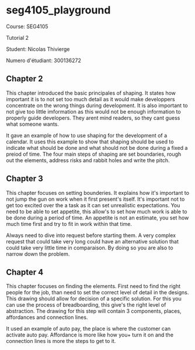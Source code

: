 # seg4105_playground

Course: SEG4105

Tutorial 2

Student: Nicolas Thivierge

Numero d'étudiant: 300136272

## Chapter 2

This chapter introduced the basic principales of shaping. It states how important it is to not set too much detail as it would make developpers concentrate on the wrong things during development. It is also important to not give too little imformation as this would not be enough information to properly guide developers. They arent mind readers, so they cant guess what someone wants.

It gave an example of how to use shaping for the development of a calendar. It uses this example to show that shaping should be used to indicate what should be done and what should not be done during a fixed a preiod of time. The four main steps of shaping are set boundaries, rough out the elements, address risks and rabbit holes and write the pitch.

## Chapter 3

This chapter focuses on setting bounderies. It explains how it's important to not jump the gun on work when it first present's itself. It's important not to get too excited over the a task as it can set unrealistic expectations. You need to be able to set appetite, this allow's to set how much work is able to be done during a period of time. An appetite is not an estimate, you set how much time first and try to fit in work within that time.

Always need to dive into request before starting them. A very complex request that could take very long could have an alternative solution that could take very little time in comparaison. By doing so you are also to narrow down the problem.

## Chapter 4

This chapter focuses on finding the elements. First need to find the right people for the job, than need to set the correct level of detail in the designs. This drawing should allow for decision of a specific solution. For this you can use the process of breadboarding, this give's the right level of abstraction. The drawing for this step will contain 3 components, places, affordances and connection lines.

It used an example of auto pay, the place is where the customer can activate auto pay. Affordance is more like how you+ turn it on and the connection lines is more the steps to get to it.

